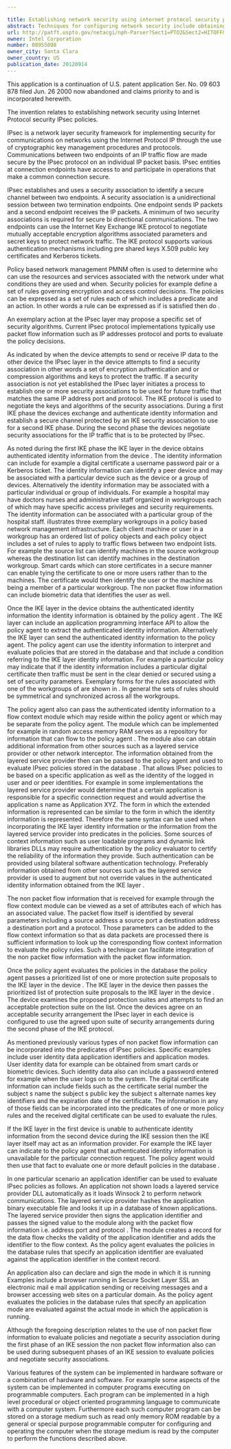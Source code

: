 ```yaml
---

title: Establishing network security using internet protocol security policies
abstract: Techniques for configuring network security include obtaining non-packet flow information, evaluating a policy rule based on the obtained information, and proposing a security arrangement based on the evaluation. The non-packet flow information can include, for example, authentication information obtained during an Internet Key Exchange protocol session or information obtained from a layered service provider. Therefore, policies such as Internet Protocol security (IPsec) policies can be defined and implemented so that they more accurately reflect the network's security requirements.
url: http://patft.uspto.gov/netacgi/nph-Parser?Sect1=PTO2&Sect2=HITOFF&p=1&u=%2Fnetahtml%2FPTO%2Fsearch-adv.htm&r=1&f=G&l=50&d=PALL&S1=08955098&OS=08955098&RS=08955098
owner: Intel Corporation
number: 08955098
owner_city: Santa Clara
owner_country: US
publication_date: 20120914
---
```

This application is a continuation of U.S. patent application Ser. No. 09 603 878 filed Jun. 26 2000 now abandoned and claims priority to and is incorporated herewith.

The invention relates to establishing network security using Internet Protocol security IPsec policies.

IPsec is a network layer security framework for implementing security for communications on networks using the Internet Protocol IP through the use of cryptographic key management procedures and protocols. Communications between two endpoints of an IP traffic flow are made secure by the IPsec protocol on an individual IP packet basis. IPsec entities at connection endpoints have access to and participate in operations that make a common connection secure.

IPsec establishes and uses a security association to identify a secure channel between two endpoints. A security association is a unidirectional session between two termination endpoints. One endpoint sends IP packets and a second endpoint receives the IP packets. A minimum of two security associations is required for secure bi directional communications. The two endpoints can use the Internet Key Exchange IKE protocol to negotiate mutually acceptable encryption algorithms associated parameters and secret keys to protect network traffic. The IKE protocol supports various authentication mechanisms including pre shared keys X.509 public key certificates and Kerberos tickets.

Policy based network management PMNM often is used to determine who can use the resources and services associated with the network under what conditions they are used and when. Security policies for example define a set of rules governing encryption and access control decisions. The policies can be expressed as a set of rules each of which includes a predicate and an action. In other words a rule can be expressed as if is satisfied then do . 

An exemplary action at the IPsec layer may propose a specific set of security algorithms. Current IPsec protocol implementations typically use packet flow information such as IP addresses protocol and ports to evaluate the policy decisions.

As indicated by when the device attempts to send or receive IP data to the other device the IPsec layer in the device attempts to find a security association in other words a set of encryption authentication and or compression algorithms and keys to protect the traffic. If a security association is not yet established the IPsec layer initiates a process to establish one or more security associations to be used for future traffic that matches the same IP address port and protocol. The IKE protocol is used to negotiate the keys and algorithms of the security associations. During a first IKE phase the devices exchange and authenticate identity information and establish a secure channel protected by an IKE security association to use for a second IKE phase. During the second phase the devices negotiate security associations for the IP traffic that is to be protected by IPsec.

As noted during the first IKE phase the IKE layer in the device obtains authenticated identity information from the device . The identity information can include for example a digital certificate a username password pair or a Kerberos ticket. The identity information can identify a peer device and may be associated with a particular device such as the device or a group of devices. Alternatively the identity information may be associated with a particular individual or group of individuals. For example a hospital may have doctors nurses and administrative staff organized in workgroups each of which may have specific access privileges and security requirements. The identity information can be associated with a particular group of the hospital staff. illustrates three exemplary workgroups in a policy based network management infrastructure. Each client machine or user in a workgroup has an ordered list of policy objects and each policy object includes a set of rules to apply to traffic flows between two endpoint lists. For example the source list can identify machines in the source workgroup whereas the destination list can identify machines in the destination workgroup. Smart cards which can store certificates in a secure manner can enable tying the certificate to one or more users rather than to the machines. The certificate would then identify the user or the machine as being a member of a particular workgroup. The non packet flow information can include biometric data that identifies the user as well.

Once the IKE layer in the device obtains the authenticated identity information the identity information is obtained by the policy agent . The IKE layer can include an application programming interface API to allow the policy agent to extract the authenticated identity information. Alternatively the IKE layer can send the authenticated identity information to the policy agent. The policy agent can use the identity information to interpret and evaluate policies that are stored in the database and that include a condition referring to the IKE layer identity information. For example a particular policy may indicate that if the identity information includes a particular digital certificate then traffic must be sent in the clear denied or secured using a set of security parameters. Exemplary forms for the rules associated with one of the workgroups of are shown in . In general the sets of rules should be symmetrical and synchronized across all the workgroups.

The policy agent also can pass the authenticated identity information to a flow context module which may reside within the policy agent or which may be separate from the policy agent. The module which can be implemented for example in random access memory RAM serves as a repository for information that can flow to the policy agent . The module also can obtain additional information from other sources such as a layered service provider or other network interceptor. The information obtained from the layered service provider then can be passed to the policy agent and used to evaluate IPsec policies stored in the database . That allows IPsec policies to be based on a specific application as well as the identity of the logged in user and or peer identities. For example in some implementations the layered service provider would determine that a certain application is responsible for a specific connection request and would advertise the application s name as Application XYZ. The form in which the extended information is represented can be similar to the form in which the identity information is represented. Therefore the same syntax can be used when incorporating the IKE layer identity information or the information from the layered service provider into predicates in the policies. Some sources of context information such as user loadable programs and dynamic link libraries DLLs may require authentication by the policy evaluator to certify the reliability of the information they provide. Such authentication can be provided using bilateral software authentication technology. Preferably information obtained from other sources such as the layered service provider is used to augment but not override values in the authenticated identity information obtained from the IKE layer .

The non packet flow information that is received for example through the flow context module can be viewed as a set of attributes each of which has an associated value. The packet flow itself is identified by several parameters including a source address a source port a destination address a destination port and a protocol. Those parameters can be added to the flow context information so that as data packets are processed there is sufficient information to look up the corresponding flow context information to evaluate the policy rules. Such a technique can facilitate integration of the non packet flow information with the packet flow information.

Once the policy agent evaluates the policies in the database the policy agent passes a prioritized list of one or more protection suite proposals to the IKE layer in the device . The IKE layer in the device then passes the prioritized list of protection suite proposals to the IKE layer in the device . The device examines the proposed protection suites and attempts to find an acceptable protection suite on the list. Once the devices agree on an acceptable security arrangement the IPsec layer in each device is configured to use the agreed upon suite of security arrangements during the second phase of the IKE protocol.

As mentioned previously various types of non packet flow information can be incorporated into the predicates of IPsec policies. Specific examples include user identity data application identifiers and application modes. User identity data for example can be obtained from smart cards or biometric devices. Such identity data also can include a password entered for example when the user logs on to the system. The digital certificate information can include fields such as the certificate serial number the subject s name the subject s public key the subject s alternate names key identifiers and the expiration date of the certificate. The information in any of those fields can be incorporated into the predicates of one or more policy rules and the received digital certificate can be used to evaluate the rules.

If the IKE layer in the first device is unable to authenticate identity information from the second device during the IKE session then the IKE layer itself may act as an information provider. For example the IKE layer can indicate to the policy agent that authenticated identity information is unavailable for the particular connection request. The policy agent would then use that fact to evaluate one or more default policies in the database .

In one particular scenario an application identifier can be used to evaluate IPsec policies as follows. An application not shown loads a layered service provider DLL automatically as it loads Winsock 2 to perform network communications. The layered service provider hashes the application binary executable file and looks it up in a database of known applications. The layered service provider then signs the application identifier and passes the signed value to the module along with the packet flow information i.e. address port and protocol . The module creates a record for the data flow checks the validity of the application identifier and adds the identifier to the flow context. As the policy agent evaluates the policies in the database rules that specify an application identifier are evaluated against the application identifier in the context record.

An application also can declare and sign the mode in which it is running Examples include a browser running in Secure Socket Layer SSL an electronic mail e mail application sending or receiving messages and a browser accessing web sites on a particular domain. As the policy agent evaluates the policies in the database rules that specify an application mode are evaluated against the actual mode in which the application is running.

Although the foregoing description relates to the use of non packet flow information to evaluate policies and negotiate a security association during the first phase of an IKE session the non packet flow information also can be used during subsequent phases of an IKE session to evaluate policies and negotiate security associations.

Various features of the system can be implemented in hardware software or a combination of hardware and software. For example some aspects of the system can be implemented in computer programs executing on programmable computers. Each program can be implemented in a high level procedural or object oriented programming language to communicate with a computer system. Furthermore each such computer program can be stored on a storage medium such as read only memory ROM readable by a general or special purpose programmable computer for configuring and operating the computer when the storage medium is read by the computer to perform the functions described above.

